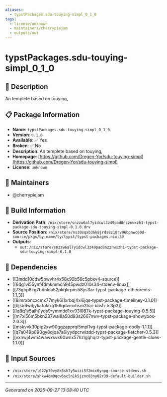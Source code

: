 ```yaml
---
aliases:
  - typstPackages.sdu-touying-simpl_0_1_0
tags:
  - license/unknown
  - maintainers/cherrypiejam
  - outputs/out
---
```


# typstPackages.sdu-touying-simpl_0_1_0

## 📝 Description

An templete based on touying, 

## 📋 Package Information

- **Name**: `typstPackages.sdu-touying-simpl_0_1_0`
- **Version**: `0.1.0`
- **Available**: ✅ Yes
- **Broken**: ✅ No
- **Description**: An templete based on touying, 
- **Homepage**: [https://github.com/Dregen-Yor/sdu-touying-simpl](https://github.com/Dregen-Yor/sdu-touying-simpl)
- **License**: `unknown`
## 👥 Maintainers

- @cherrypiejam


## 🔧 Build Information

- **Derivation Path**: `/nix/store/snzzw6al7yidcwl3z49pad8nzznwxzh1-typst-package-sdu-touying-simpl-0.1.0.drv`
- **Source Position**: `/nix/store/ns30sqxb36k8jrds8z18rv96bpnwc60d-source/pkgs/by-name/ty/typst/typst-packages.nix:39`
- **Outputs**:
  - `out`:  `/nix/store/snzzw6al7yidcwl3z49pad8nzznwxzh1-typst-package-sdu-touying-simpl-0.1.0`

## 🔗 Dependencies

- [[3mdd10cdw5pwvhr4x58x92b56c5pbxv4-source]]
- [[6dg1vi55ynf4dmkmmcn945pwdz010s34-stdenv-linux]]
- [[73gbp8kg7bdnlda52pkqkrpns58ys3ar-typst-package-ctheorems-1.1.3]]
- [[8imrxbncxcmx77myk6i1xrbqj4xi6jqs-typst-package-timeliney-0.1.0]]
- [[bjsb6wdjykafnkixq156qdvmxhsm2bai-bash-5.3p3]]
- [[lq8q1v5aihj1yds9rymmdd1xv93l087k-typst-package-touying-0.5.5]]
- [[m7xl56m5bkn237wai8a50d93s2667nwv-typst-package-showybox-2.0.3]]
- [[mskvvk30pip2xw90ggzapprqi5mpl1vg-typst-package-codly-1.1.1]]
- [[q7a049p890gy8qjqa7a6iyydpcrwizdd-typst-package-fletcher-0.5.3]]
- [[vxnwj4wm4wawxsvk60wnx57hzigqhqrz-typst-package-gentle-clues-1.1.0]]

## 📁 Input Sources

- `/nix/store/l622p70vy8k5sh7y5wizi5f2mic6ynpg-source-stdenv.sh`
- `/nix/store/shkw4qm9qcw5sc5n1k5jznc83ny02r39-default-builder.sh`

---
*Generated on 2025-09-27 13:08:40 UTC*
